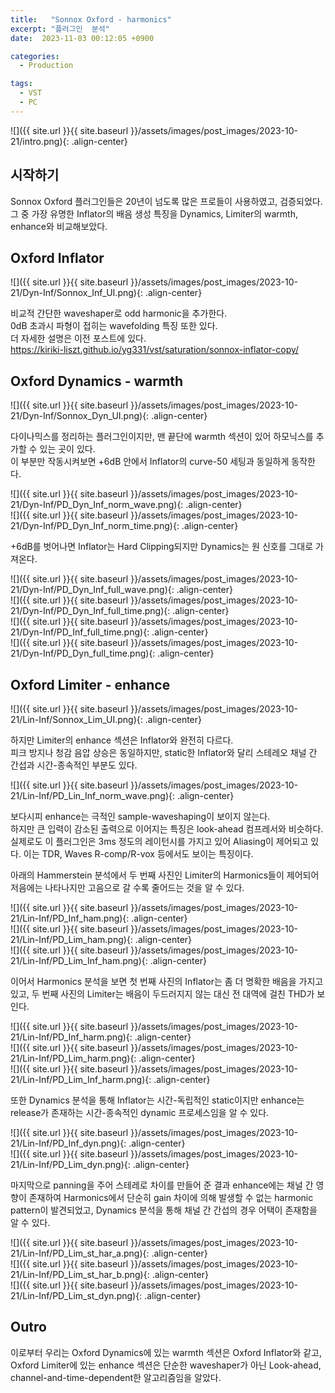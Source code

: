 ```yaml
---
title:   "Sonnox Oxford - harmonics"
excerpt: "플러그인  분석"
date:  2023-11-03 00:12:05 +0900

categories:
  - Production

tags:
  - VST
  - PC
---
```


![]({{ site.url }}{{ site.baseurl }}/assets/images/post_images/2023-10-21/intro.png){: .align-center}  

## 시작하기  

Sonnox Oxford 플러그인들은 20년이 넘도록 많은 프로들이 사용하였고, 검증되었다.  
그 중 가장 유명한 Inflator의 배음 생성 특징을 Dynamics, Limiter의 warmth, enhance와 비교해보았다.  

## Oxford Inflator  

![]({{ site.url }}{{ site.baseurl }}/assets/images/post_images/2023-10-21/Dyn-Inf/Sonnox_Inf_UI.png){: .align-center}  

비교적 간단한 waveshaper로 odd harmonic을 추가한다.  
0dB 초과시 파형이 접히는 wavefolding 특징 또한 있다.  
더 자세한 설명은 이전 포스트에 있다.  
<https://kiriki-liszt.github.io/yg331/vst/saturation/sonnox-inflator-copy/>  

## Oxford Dynamics - warmth  

![]({{ site.url }}{{ site.baseurl }}/assets/images/post_images/2023-10-21/Dyn-Inf/Sonnox_Dyn_UI.png){: .align-center}  

다이나믹스를 정리하는 플러그인이지만, 맨 끝단에 warmth 섹션이 있어 하모닉스를 추가할 수 있는 곳이 있다.  
이 부분만 작동시켜보면 +6dB 안에서 Inflator의 curve-50 세팅과 동일하게 동작한다.  

![]({{ site.url }}{{ site.baseurl }}/assets/images/post_images/2023-10-21/Dyn-Inf/PD_Dyn_Inf_norm_wave.png){: .align-center}  
![]({{ site.url }}{{ site.baseurl }}/assets/images/post_images/2023-10-21/Dyn-Inf/PD_Dyn_Inf_norm_time.png){: .align-center}  

+6dB를 벗어나면 Inflator는 Hard Clipping되지만 Dynamics는 원 신호를 그대로 가져온다.  

![]({{ site.url }}{{ site.baseurl }}/assets/images/post_images/2023-10-21/Dyn-Inf/PD_Dyn_Inf_full_wave.png){: .align-center}  
![]({{ site.url }}{{ site.baseurl }}/assets/images/post_images/2023-10-21/Dyn-Inf/PD_Dyn_Inf_full_time.png){: .align-center}  
![]({{ site.url }}{{ site.baseurl }}/assets/images/post_images/2023-10-21/Dyn-Inf/PD_Inf_full_time.png){: .align-center}  
![]({{ site.url }}{{ site.baseurl }}/assets/images/post_images/2023-10-21/Dyn-Inf/PD_Dyn_full_time.png){: .align-center}  

## Oxford Limiter - enhance  

![]({{ site.url }}{{ site.baseurl }}/assets/images/post_images/2023-10-21/Lin-Inf/Sonnox_Lim_UI.png){: .align-center}  

하지만 Limiter의 enhance 섹션은 Inflator와 완전히 다르다.  
피크 방지나 청감 음압 상승은 동일하지만, static한 Inflator와 달리 스테레오 채널 간 간섭과 시간-종속적인 부분도 있다.  

![]({{ site.url }}{{ site.baseurl }}/assets/images/post_images/2023-10-21/Lin-Inf/PD_Lin_Inf_norm_wave.png){: .align-center}  

보다시피 enhance는 극적인 sample-waveshaping이 보이지 않는다.  
하지만 큰 입력이 감소된 출력으로 이어지는 특징은 look-ahead 컴프레서와 비슷하다.  
실제로도 이 플러그인은 3ms 정도의 레이턴시를 가지고 있어 Aliasing이 제어되고 있다. 이는 TDR, Waves R-comp/R-vox 등에서도 보이는 특징이다.  

아래의 Hammerstein 분석에서 두 번째 사진인 Limiter의 Harmonics들이 제어되어 저음에는 나타나지만 고음으로 갈 수록 줄어드는 것을 알 수 있다.  

![]({{ site.url }}{{ site.baseurl }}/assets/images/post_images/2023-10-21/Lin-Inf/PD_Inf_ham.png){: .align-center}  
![]({{ site.url }}{{ site.baseurl }}/assets/images/post_images/2023-10-21/Lin-Inf/PD_Lim_ham.png){: .align-center}  
![]({{ site.url }}{{ site.baseurl }}/assets/images/post_images/2023-10-21/Lin-Inf/PD_Lim_Inf_ham.png){: .align-center}  

이어서 Harmonics 분석을 보면 첫 번째 사진의 Inflator는 좀 더 명확한 배음을 가지고 있고, 두 번째 사진의 Limiter는 배음이 두드러지지 않는 대신 전 대역에 걸친 THD가 보인다.  

![]({{ site.url }}{{ site.baseurl }}/assets/images/post_images/2023-10-21/Lin-Inf/PD_Inf_harm.png){: .align-center}  
![]({{ site.url }}{{ site.baseurl }}/assets/images/post_images/2023-10-21/Lin-Inf/PD_Lim_harm.png){: .align-center}  
![]({{ site.url }}{{ site.baseurl }}/assets/images/post_images/2023-10-21/Lin-Inf/PD_Lim_Inf_harm.png){: .align-center}  

또한 Dynamics 분석을 통해 Inflator는 시간-독립적인 static이지만 enhance는 release가 존재하는 시간-종속적인 dynamic 프로세스임을 알 수 있다.  

![]({{ site.url }}{{ site.baseurl }}/assets/images/post_images/2023-10-21/Lin-Inf/PD_Inf_dyn.png){: .align-center}  
![]({{ site.url }}{{ site.baseurl }}/assets/images/post_images/2023-10-21/Lin-Inf/PD_Lim_dyn.png){: .align-center}  

마지막으로 panning을 주어 스테레로 차이를 만들어 준 결과 enhance에는 채널 간 영향이 존재하여 Harmonics에서 단순히 gain 차이에 의해 발생할 수 없는 harmonic pattern이 발견되었고, Dynamics 분석을 통해 채널 간 간섭의 경우 어택이 존재함을 알 수 있다.  

![]({{ site.url }}{{ site.baseurl }}/assets/images/post_images/2023-10-21/Lin-Inf/PD_Lim_st_har_a.png){: .align-center}  
![]({{ site.url }}{{ site.baseurl }}/assets/images/post_images/2023-10-21/Lin-Inf/PD_Lim_st_har_b.png){: .align-center}  
![]({{ site.url }}{{ site.baseurl }}/assets/images/post_images/2023-10-21/Lin-Inf/PD_Lim_st_dyn.png){: .align-center}  

## Outro  

이로부터 우리는 Oxford Dynamics에 있는 warmth 섹션은 Oxford Inflator와 같고, Oxford Limiter에 있는 enhance 섹션은 단순한 waveshaper가 아닌 Look-ahead, channel-and-time-dependent한 알고리즘임을 알았다.  
